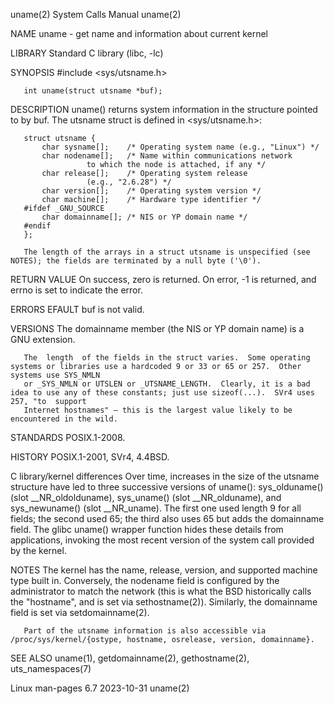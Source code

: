 uname(2)							      System Calls Manual							      uname(2)

NAME
       uname - get name and information about current kernel

LIBRARY
       Standard C library (libc, -lc)

SYNOPSIS
       #include <sys/utsname.h>

       int uname(struct utsname *buf);

DESCRIPTION
       uname() returns system information in the structure pointed to by buf.  The utsname struct is defined in <sys/utsname.h>:

	   struct utsname {
	       char sysname[];	  /* Operating system name (e.g., "Linux") */
	       char nodename[];	  /* Name within communications network
				     to which the node is attached, if any */
	       char release[];	  /* Operating system release
				     (e.g., "2.6.28") */
	       char version[];	  /* Operating system version */
	       char machine[];	  /* Hardware type identifier */
	   #ifdef _GNU_SOURCE
	       char domainname[]; /* NIS or YP domain name */
	   #endif
	   };

       The length of the arrays in a struct utsname is unspecified (see NOTES); the fields are terminated by a null byte ('\0').

RETURN VALUE
       On success, zero is returned.  On error, -1 is returned, and errno is set to indicate the error.

ERRORS
       EFAULT buf is not valid.

VERSIONS
       The domainname member (the NIS or YP domain name) is a GNU extension.

       The  length  of the fields in the struct varies.	 Some operating systems or libraries use a hardcoded 9 or 33 or 65 or 257.  Other systems use SYS_NMLN
       or _SYS_NMLN or UTSLEN or _UTSNAME_LENGTH.  Clearly, it is a bad idea to use any of these constants; just use sizeof(...).  SVr4 uses 257, "to  support
       Internet hostnames" — this is the largest value likely to be encountered in the wild.

STANDARDS
       POSIX.1-2008.

HISTORY
       POSIX.1-2001, SVr4, 4.4BSD.

   C library/kernel differences
       Over  time,  increases  in  the size of the utsname structure have led to three successive versions of uname(): sys_olduname() (slot __NR_oldolduname),
       sys_uname() (slot __NR_olduname), and sys_newuname() (slot __NR_uname).	The first one used length 9 for all fields; the second used 65; the third also
       uses 65 but adds the domainname field.  The glibc uname() wrapper function hides these details from applications, invoking the most recent  version  of
       the system call provided by the kernel.

NOTES
       The  kernel  has the name, release, version, and supported machine type built in.  Conversely, the nodename field is configured by the administrator to
       match the network (this is what the BSD historically calls the "hostname", and is set via sethostname(2)).  Similarly, the domainname field is set  via
       setdomainname(2).

       Part of the utsname information is also accessible via /proc/sys/kernel/{ostype, hostname, osrelease, version, domainname}.

SEE ALSO
       uname(1), getdomainname(2), gethostname(2), uts_namespaces(7)

Linux man-pages 6.7							  2023-10-31								      uname(2)
